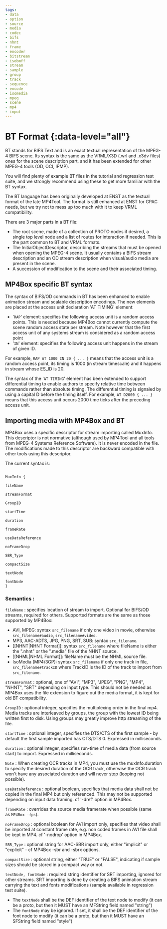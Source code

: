 ```yaml
---
tags:
- data
- option
- source
- media
- codec
- bifs
- nhnt
- frame
- encoder
- bitstream
- isobmff
- stream
- sample
- group
- track
- sequence
- encode
- isomedia
- mpeg
- scene
- mp4
- input
---
```



# BT Format {:data-level="all"}

BT stands for BIFS Text and is an exact textual representation of the MPEG-4 BIFS scene. Its syntax is the same as the VRML/X3D (.wrl and .x3dv files) ones for the scene description part, and it has been extended for other MPEG-4 tools (OD, OCI, IPMP).

You will find plenty of example BT files in the tutorial and regression test suite, and we strongly recommend using these to get more familiar with the BT syntax.

The BT language has been originally developed at ENST as the textual format of the late MP4Tool. The format is still enhanced at ENST for GPAC needs, but we try not to mess up too much with it to keep VRML compatibility.

There are 3 major parts in a BT file:

*   The root scene, made of a collection of PROTO nodes if desired, a single top level node and a list of routes for interaction if needed. This is the part common to BT and VRML formats.
*   The InitialObjectDescriptor, describing the streams that must be opened when opening the MPEG-4 scene. It usually contains a BIFS stream description and an OD stream description when visual/audio media are present in the scene.
*   A succession of modification to the scene and their associated timing.

## MP4Box specific BT syntax

The syntax of BIFS/OD commands in BT has been enhanced to enable animation stream and scalable description encodings. The new elements are placed at the access unit declaration 'AT TIMING' element:

*   '`RAP`' element: specifies the following access unit is a random access points. This is needed because MP4Box cannot currently compute the scene random access state per stream. Note however that the first access unit of any systems stream is considered as a random access point
*   '`IN`' element: specifies the following access unit happens in the stream of given ID.

For example, `RAP AT 1000 IN 20 { ... }` means that the access unit is a random access point, its timing is 1000 (in stream timescale) and it happens in stream whose ES\_ID is 20.

The syntax of the '`AT TIMING`' element has been extended to support differential timing to enable authors to specify relative time between commands rather than absolute timing. The differential timing is signaled by using a capital D before the timing itself. For example, `AT D2000 { ... }` means that this access unit occurs 2000 time ticks after the preceding access unit.

## Importing media with MP4Box and BT

MP4Box uses a specific descriptor for stream importing called MuxInfo. This descriptor is not normative (although used by MP4Tool and all tools from MPEG-4 Systems Reference Software). It is never encoded in the file. The modifications made to this descriptor are backward compatible with other tools using this descriptor. 

The current syntax is:

```

MuxInfo {

fileName

streamFormat

GroupID

startTime

duration

frameRate

useDataReference

noFrameDrop

SBR_Type

compactSize

textNode

fontNode
}

```

### Semantics :

`fileName` : specifies location of stream to import. Optional for BIFS/OD streams, required for others. Supported formats are the same as those supported by MP4Box:

*   AVI, MPEG: syntax `src_filename` if only one video in movie, otherwise `src_filename#audio`, `src_filename#video`.
*   MP3, AAC-ADTS, JPG, PNG, SRT, SUB: syntax `src_filename`.
*   [[NHNT|NHNT Format]]: syntax `src_filename` where fileName is either the ".nhnt" or the ".media" file of the NHNT source.
*   [[NHML|NHML Format]]: fileName must be the NHML source file.
*   IsoMedia (MP4/3GP): syntax `src_filename` if only one track in file, `src_filename#trackID` where TrackID is the ID of the track to import from `src_filename`.

`streamFormat` : optional, one of "AVI", "MP3", "JPEG", "PNG", "MP4", "NHNT", "SRT" depending on input type. This should not be needed as MP4Box uses the file extension to figure out the media format, it is kept for old BT compatibility.

`GroupID` : optional integer, specifies the multiplexing order in the final mp4. Media tracks are interleaved by groups, the group with the lowest ID being written first to disk. Using groups may greatly improve http streaming of the file.

`startTime` : optional integer, specifies the DTS/CTS of the first sample - by default the first sample imported has CTS/DTS 0. Expressed in milliseconds.

`duration` : optional integer, specifies run-time of media data (from source start) to import. Expressed in milliseconds.

`Note` : When creating OCR tracks in MP4, you must use the muxInfo.duration to specify the desired duration of the OCR track, otherwise the OCR track won't have any associated duration and will never stop (looping not possible).

`useDataReference` : optional boolean, specifies that media data shall not be copied in the final MP4 but only referenced. This may not be supported depending on input data framing. cf '-dref' option in MP4Box.

`frameRate` : overrides the source media framerate when possible (same as `MP4Box -fps`).

`noFrameDrop` : optional boolean for AVI import only, specifies that video shall be imported at constant frame rate, e.g. non coded frames in AVI file shall be kept in MP4. cf '-nodrop' option in MP4Box.

`SBR_Type` : optional string for AAC-SBR import only, either "implicit" or "explicit" - cf MP4Box -sbr and -sbrx options.

`compactSize` : optional string, either "TRUE" or "FALSE", indicating if sample sizes should be stored in a compact way or not.

`textNode, fontNode` : required string identifier for SRT importing, ignored for other streams. SRT importing is done by creating a BIFS animation stream carrying the text and fonts modifications (sample available in regression test suite).

*   The `textNode` shall be the DEF identifier of the text node to modify (it can be a proto, but then it MUST have an MFString field named "string")
*   The `fontNode` may be ignored. If set, it shall be the DEF identifier of the font node to modify (it can be a proto, but then it MUST have an SFString field named "style")

